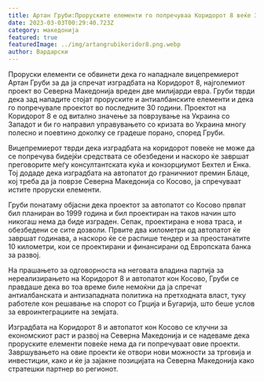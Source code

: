 ```yaml
---
title: Артан Груби:Проруските елементи го попречуваа Коридорот 8 веќе 30 години
date: 2023-03-03T00:29:40.723Z
category: македонија
featured: true
featuredImage: ../img/artangrubikoridor8.png.webp
author: Вардарски
---
```


Проруски елементи се обвинети дека го нападнале вицепремиерот Артан Груби за да ја спречат изградбата на Коридорот 8, најголемиот проект во Северна Македонија вреден две милијарди евра. Груби тврди дека зад нападите стојат проруските и антиалбанските елементи и дека го попречувале проектот во последните 30 години. Проектот на Коридорот 8 е од витално значење за поврзување на Украина со Западот и би го направил управувањето со кризата во Украина многу полесно и поевтино доколку се градеше порано, според Груби.

Вицепремиерот тврди дека изградбата на коридорот повеќе не може да се попречува бидејќи средствата се обезбедени и наскоро ќе завршат преговорите меѓу консултантската куќа и конзорциумот Бехтел и Енка. Тој додаде дека изградбата на автопатот до граничниот премин Блаце, кој треба да ја поврзе Северна Македонија со Косово, ја спречуваат истите проруски елементи.

Груби понатаму објасни дека проектот за автопатот со Косово првпат бил планиран во 1999 година и бил проектиран на таков начин што никогаш нема да биде изграден. Сепак, проектирана е нова траса, и обезбедени се сите дозволи. Првите два километри од автопатот ќе завршат годинава, а наскоро ќе се распише тендер и за преостанатите 10 километри, кои се проектирани и финансирани од Европската банка за развој.

На прашањето за одговорноста на неговата владина партија за нереализирањето на Коридорот 8 и автопатот кон Косово, Груби се правдаше дека во тоа време биле немоќни да ја спречат антиалбанската и антизападната политика на претходната власт, туку работеле кон решавање на спорот со Грција и Бугарија, што беше услов за евроинтеграциите на земјата.

Изградбата на Коридорот 8 и автопатот кон Косово се клучни за економскиот раст и развој на Северна Македонија и се надеваме дека проруските елементи повеќе нема да ги попречуваат овие проекти. Завршувањето на овие проекти ќе отвори нови можности за трговија и инвестиции, како и ќе ја зајакне позицијата на Северна Македонија како стратешки партнер во регионот.
